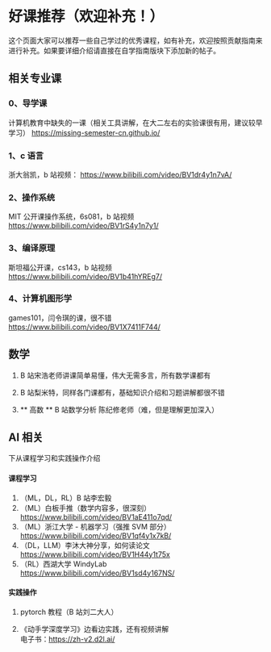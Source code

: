 # 好课推荐（欢迎补充！）

这个页面大家可以推荐一些自己学过的优秀课程，如有补充，欢迎按照贡献指南来进行补充。如果要详细介绍请直接在自学指南版块下添加新的帖子。

## 相关专业课
### 0、导学课
计算机教育中缺失的一课（相关工具讲解，在大二左右的实验课很有用，建议较早学习）
https://missing-semester-cn.github.io/

### 1、c 语言
浙大翁凯，b 站视频：
https://www.bilibili.com/video/BV1dr4y1n7vA/

### 2、操作系统
MIT 公开课操作系统，6s081，b 站视频
https://www.bilibili.com/video/BV1rS4y1n7y1/

### 3、编译原理
斯坦福公开课，cs143，b 站视频
https://www.bilibili.com/video/BV1b41hYREg7/

### 4、计算机图形学
games101，闫令琪的课，很不错
https://www.bilibili.com/video/BV1X7411F744/

## 数学

1. B 站宋浩老师讲课简单易懂，伟大无需多言，所有数学课都有

2. B 站梨米特，同样各门课都有，基础知识介绍和习题讲解都很不错

3. ** 高数 ** B 站数学分析 陈纪修老师（难，但是理解更加深入）

## AI 相关

下从课程学习和实践操作介绍

#### 课程学习

1. （ML，DL，RL）B 站李宏毅
2. （ML）白板手推（数学内容多，很深刻）\
   https://www.bilibili.com/video/BV1aE411o7qd/
3. （ML）浙江大学 - 机器学习（强推 SVM 部分）\
   https://www.bilibili.com/video/BV1qf4y1x7kB/
4. （DL，LLM）李沐大神分享，如何读论文 \
   https://www.bilibili.com/video/BV1H44y1t75x
5. （RL）西湖大学 WindyLab \
   https://www.bilibili.com/video/BV1sd4y167NS/

#### 实践操作

1. pytorch 教程（B 站刘二大人）

2. 《动手学深度学习》边看边实践，还有视频讲解 \
   电子书：https://zh-v2.d2l.ai/
